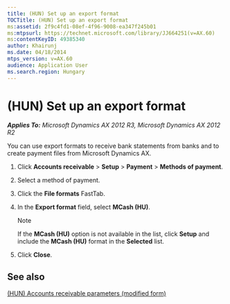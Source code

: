 ```yaml
---
title: (HUN) Set up an export format
TOCTitle: (HUN) Set up an export format
ms:assetid: 2f9c4fd1-08ef-4f96-9008-ea347f245b01
ms:mtpsurl: https://technet.microsoft.com/library/JJ664251(v=AX.60)
ms:contentKeyID: 49385340
author: Khairunj
ms.date: 04/18/2014
mtps_version: v=AX.60
audience: Application User
ms.search.region: Hungary
---
```


# (HUN) Set up an export format 


_**Applies To:** Microsoft Dynamics AX 2012 R3, Microsoft Dynamics AX 2012 R2_

You can use export formats to receive bank statements from banks and to create payment files from Microsoft Dynamics AX.

1.  Click **Accounts receivable** \> **Setup** \> **Payment** \> **Methods of payment**.

2.  Select a method of payment.

3.  Click the **File formats** FastTab.

4.  In the **Export format** field, select **MCash (HU)**.
    

    > [!NOTE]
    > <P>If the <STRONG>MCash (HU)</STRONG> option is not available in the list, click <STRONG>Setup</STRONG> and include the <STRONG>MCash (HU)</STRONG> format in the <STRONG>Selected</STRONG> list.</P>



5.  Click **Close**.

## See also

[(HUN) Accounts receivable parameters (modified form)](https://technet.microsoft.com/library/jj714534\(v=ax.60\))

  


